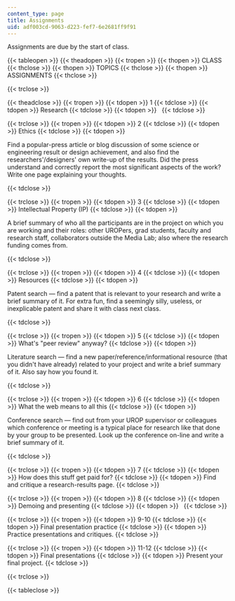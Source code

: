 ```yaml
---
content_type: page
title: Assignments
uid: adf003cd-9063-d223-fef7-6e2681ff9f91
---
```


Assignments are due by the start of class.

{{< tableopen >}}
{{< theadopen >}}
{{< tropen >}}
{{< thopen >}}
CLASS
{{< thclose >}}
{{< thopen >}}
TOPICS
{{< thclose >}}
{{< thopen >}}
ASSIGNMENTS
{{< thclose >}}

{{< trclose >}}

{{< theadclose >}}
{{< tropen >}}
{{< tdopen >}}
1
{{< tdclose >}}
{{< tdopen >}}
Research
{{< tdclose >}}
{{< tdopen >}}
 
{{< tdclose >}}

{{< trclose >}}
{{< tropen >}}
{{< tdopen >}}
2
{{< tdclose >}}
{{< tdopen >}}
Ethics
{{< tdclose >}}
{{< tdopen >}}


Find a popular-press article or blog discussion of some science or engineering result or design achievement, and also find the researchers'/designers' own write-up of the results. Did the press understand and correctly report the most significant aspects of the work? Write one page explaining your thoughts.


{{< tdclose >}}

{{< trclose >}}
{{< tropen >}}
{{< tdopen >}}
3
{{< tdclose >}}
{{< tdopen >}}
Intellectual Property (IP)
{{< tdclose >}}
{{< tdopen >}}


A brief summary of who all the participants are in the project on which you are working and their roles: other UROPers, grad students, faculty and research staff, collaborators outside the Media Lab; also where the research funding comes from.


{{< tdclose >}}

{{< trclose >}}
{{< tropen >}}
{{< tdopen >}}
4
{{< tdclose >}}
{{< tdopen >}}
Resources
{{< tdclose >}}
{{< tdopen >}}


Patent search — find a patent that is relevant to your research and write a brief summary of it. For extra fun, find a seemingly silly, useless, or inexplicable patent and share it with class next class.


{{< tdclose >}}

{{< trclose >}}
{{< tropen >}}
{{< tdopen >}}
5
{{< tdclose >}}
{{< tdopen >}}
What's "peer review" anyway?
{{< tdclose >}}
{{< tdopen >}}


Literature search — find a new paper/reference/informational resource (that you didn't have already) related to your project and write a brief summary of it. Also say how you found it.


{{< tdclose >}}

{{< trclose >}}
{{< tropen >}}
{{< tdopen >}}
6
{{< tdclose >}}
{{< tdopen >}}
What the web means to all this
{{< tdclose >}}
{{< tdopen >}}


Conference search — find out from your UROP supervisor or colleagues which conference or meeting is a typical place for research like that done by your group to be presented. Look up the conference on-line and write a brief summary of it.


{{< tdclose >}}

{{< trclose >}}
{{< tropen >}}
{{< tdopen >}}
7
{{< tdclose >}}
{{< tdopen >}}
How does this stuff get paid for?
{{< tdclose >}}
{{< tdopen >}}
Find and critique a research-results page.
{{< tdclose >}}

{{< trclose >}}
{{< tropen >}}
{{< tdopen >}}
8
{{< tdclose >}}
{{< tdopen >}}
Demoing and presenting
{{< tdclose >}}
{{< tdopen >}}
 
{{< tdclose >}}

{{< trclose >}}
{{< tropen >}}
{{< tdopen >}}
9-10
{{< tdclose >}}
{{< tdopen >}}
Final presentation practice
{{< tdclose >}}
{{< tdopen >}}
Practice presentations and critiques.
{{< tdclose >}}

{{< trclose >}}
{{< tropen >}}
{{< tdopen >}}
11-12
{{< tdclose >}}
{{< tdopen >}}
Final presentations
{{< tdclose >}}
{{< tdopen >}}
Present your final project.
{{< tdclose >}}

{{< trclose >}}

{{< tableclose >}}